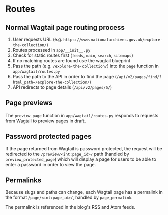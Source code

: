 # Routes

## Normal Wagtail page routing process

1. User requests URL (e.g. `https://www.nationalarchives.gov.uk/explore-the-collection/`)
1. Routes processed in `app/__init__.py`
1. Check for static routes first (`feeds`, `main`, `search`, `sitemaps`)
1. If no matching routes are found use the wagtail blueprint
1. Pass the path (e.g. `/explore-the-collection/`) into the `page` function in `app/wagtail/routes.py`
1. Pass the path to the API in order to find the page (`/api/v2/pages/find/?html_path=/explore-the-collection/`)
1. API redirects to page details (`/api/v2/pages/5/`)

## Page previews

The `preview_page` function in `app/wagtail/routes.py` responds to requests from Wagtail to preview pages in draft.

## Password protected pages

If the page returned from Wagtail is password protected, the request will be redirected to the `/preview/<int:page_id>/` path (handled by `preview_protected_page`) which will display a page for users to be able to enter a password in order to view the page.

## Permalinks

Because slugs and paths can change, each Wagtail page has a permalink in the format `/page/<int:page_id>/`, handled by `page_permalink`.

The permalink is referenced in the blog's RSS and Atom feeds.
